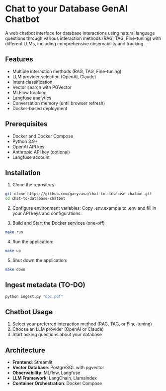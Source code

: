 # Chat to your Database GenAI Chatbot

A web chatbot interface for database interactions using natural language questions through various interaction methods (RAG, TAG, Fine-tuning) with different LLMs, including comprehensive observability and tracking.

## Features

- Multiple interaction methods (RAG, TAG, Fine-tuning)
- LLM provider selection (OpenAI, Claude)
- Intent classification
- Vector search with PGVector
- MLFlow tracking
- Langfuse analytics
- Conversation memory (until browser refresh)
- Docker-based deployment

## Prerequisites

- Docker and Docker Compose
- Python 3.9+
- OpenAI API key
- Anthropic API key (optional)
- Langfuse account

## Installation

1. Clone the repository:
```bash
git clone https://github.com/garyzava/chat-to-database-chatbot.git
cd chat-to-database-chatbot
```
2. Configure environment variables:
Copy .env.example to .env and fill in your API keys and configurations.

3. Build and Start the Docker services (one-off)
```bash
make run
```

4. Run the application:
```bash
make up
```

5. Shut down the application:
```bash
make down
```


## Ingest metadata (TO-DO)

```bash
python ingest.py "doc.pdf"
```


## Chatbot Usage

1. Select your preferred interaction method (RAG, TAG, or Fine-tuning)
2. Choose an LLM provider (OpenAI or Claude)
3. Start asking questions about your database

## Architecture

- **Frontend**: Streamlit
- **Vector Database**: PostgreSQL with pgvector
- **Observability**: MLflow, Langfuse
- **LLM Framework**: LangChain, LlamaIndex
- **Container Orchestration**: Docker Compose
